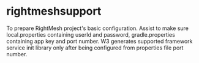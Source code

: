 # rightmeshsupport
To prepare RightMesh project's basic configuration. Assist to make sure local.properties containing userId and password, gradle.properties containing app key and port number. W3 generates supported framework service init library only after being configured from properties file port number.
